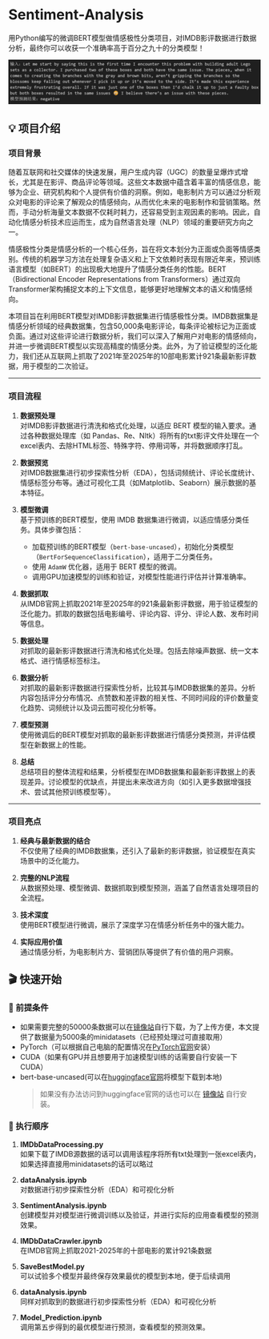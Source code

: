 # Sentiment-Analysis
用Python编写的微调BERT模型做情感极性分类项目，对IMDB影评数据进行数据分析，最终你可以收获一个准确率高于百分之九十的分类模型！

<img src="https://github.com/xuanzhenhuang/Sentiment-Analysis/blob/main/image/Predict.png?raw=true" width="1000px">


## 💡 项目介绍
### 项目背景

随着互联网和社交媒体的快速发展，用户生成内容（UGC）的数量呈爆炸式增长，尤其是在影评、商品评论等领域。这些文本数据中蕴含着丰富的情感信息，能够为企业、研究机构和个人提供有价值的洞察。例如，电影制片方可以通过分析观众对电影的评论来了解观众的情感倾向，从而优化未来的电影制作和营销策略。然而，手动分析海量文本数据不仅耗时耗力，还容易受到主观因素的影响。因此，自动化情感分析技术应运而生，成为自然语言处理（NLP）领域的重要研究方向之一。

情感极性分类是情感分析的一个核心任务，旨在将文本划分为正面或负面等情感类别。传统的机器学习方法在处理复杂语义和上下文依赖时表现有限近年来，预训练语言模型（如BERT）的出现极大地提升了情感分类任务的性能。BERT（Bidirectional Encoder Representations from Transformers）通过双向Transformer架构捕捉文本的上下文信息，能够更好地理解文本的语义和情感倾向。

本项目旨在利用BERT模型对IMDB影评数据集进行情感极性分类。IMDB数据集是情感分析领域的经典数据集，包含50,000条电影评论，每条评论被标记为正面或负面。通过对这些评论进行数据分析，我们可以深入了解用户对电影的情感倾向，并进一步微调BERT模型以实现高精度的情感分类。此外，为了验证模型的泛化能力，我们还从互联网上抓取了2021年至2025年的10部电影累计921条最新影评数据，用于模型的二次验证。

---

### 项目流程

1. **数据预处理**  
   对IMDB影评数据进行清洗和格式化处理，以适应 BERT 模型的输入要求。通过各种数据处理库（如 Pandas、Re、Nltk）将所有的txt影评文件处理在一个excel表内、去除HTML标签、特殊字符、停用词等，并将数据顺序打乱。

2. **数据预览**  
   对IMDB数据集进行初步探索性分析（EDA），包括词频统计、评论长度统计、情感标签分布等。通过可视化工具（如Matplotlib、Seaborn）展示数据的基本特征。

3. **模型微调**  
   基于预训练的BERT模型，使用 IMDB 数据集进行微调，以适应情感分类任务。具体步骤包括：
   - 加载预训练的BERT模型（`bert-base-uncased`），初始化分类模型（`BertForSequenceClassification`），适用于二分类任务。
   - 使用 `AdamW` 优化器，适用于 BERT 模型的微调。
   - 调用GPU加速模型的训练和验证，对模型性能进行评估并计算准确率。

4. **数据抓取**  
   从IMDB官网上抓取2021年至2025年的921条最新影评数据，用于验证模型的泛化能力。抓取的数据包括电影编号、评论内容、评分、评论人数、发布时间等信息。

5. **数据处理**  
   对抓取的最新影评数据进行清洗和格式化处理。包括去除噪声数据、统一文本格式、进行情感标签标注。

6. **数据分析**  
   对抓取的最新影评数据进行探索性分析，比较其与IMDB数据集的差异。分析内容包括评分分布情况、点赞数和差评数的相关性、不同时间段的评价数量变化趋势、词频统计以及词云图可视化分析等。

7. **模型预测**  
   使用微调后的BERT模型对抓取的最新影评数据进行情感分类预测，并评估模型在新数据上的性能。

8. **总结**  
   总结项目的整体流程和结果，分析模型在IMDB数据集和最新影评数据上的表现差异。讨论模型的优缺点，并提出未来改进方向（如引入更多数据增强技术、尝试其他预训练模型等）。

---

### 项目亮点

1. **经典与最新数据的结合**  
   不仅使用了经典的IMDB数据集，还引入了最新的影评数据，验证模型在真实场景中的泛化能力。

2. **完整的NLP流程**  
   从数据预处理、模型微调、数据抓取到模型预测，涵盖了自然语言处理项目的全流程。

3. **技术深度**  
   使用BERT模型进行微调，展示了深度学习在情感分析任务中的强大能力。

4. **实际应用价值**  
   通过情感分析，为电影制片方、营销团队等提供了有价值的用户洞察。

## 🎬 快速开始

### 📝 前提条件

- 如果需要完整的50000条数据可以在[镜像站](https://ai.stanford.edu/~amaas/data/sentiment/)自行下载，为了上传方便，本文提供了数据量为5000条的minidatasets（已经预处理过可直接取用）
- PyTorch（可以根据自己电脑的配置情况在[PyTorch官网](https://pytorch.org/)安装）
- CUDA（如果有GPU并且想要用于加速模型训练的话需要自行安装一下CUDA）
- bert-base-uncased(可以在[huggingface官网](https://huggingface.co/google-bert/bert-base-uncased)将模型下载到本地)
  > 如果没有办法访问到huggingface官网的话也可以在 [镜像站](https://hf-mirror.com/) 自行安装。

### 🚀 执行顺序

1. **IMDbDataProcessing.py**  
   如果下载了IMDB源数据的话可以调用该程序将所有txt处理到一张excel表内，如果选择直接用minidatasets的话可以略过

2. **dataAnalysis.ipynb**  
   对数据进行初步探索性分析（EDA）和可视化分析

3. **SentimentAnalysis.ipynb**  
   创建模型并对模型进行微调训练以及验证，并进行实际的应用查看模型的预测效果。

4. **IMDbDataCrawler.ipynb**  
   在IMDB官网上抓取2021-2025年的十部电影的累计921条数据

5. **SaveBestModel.py**  
   可以试验多个模型并最终保存效果最优的模型到本地，便于后续调用

6. **dataAnalysis.ipynb**  
   同样对抓取到的数据进行初步探索性分析（EDA）和可视化分析

7. **Model_Prediction.ipynb**  
   调用第五步得到的最优模型进行预测，查看模型的预测效果。






